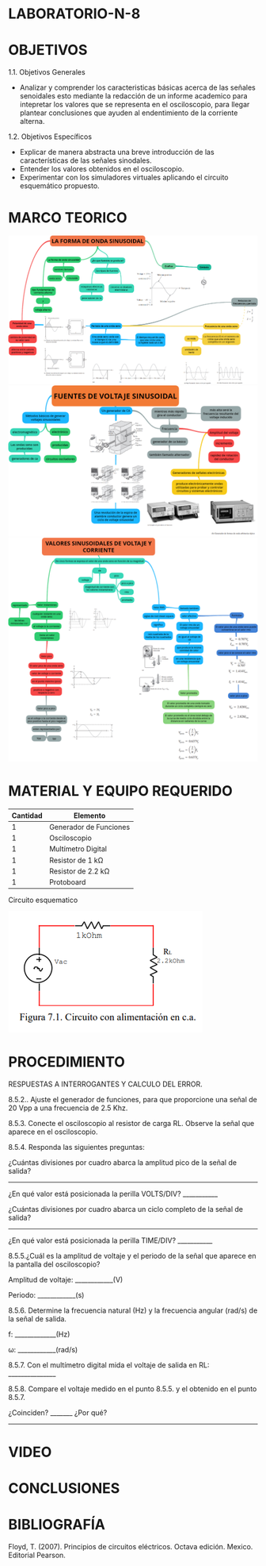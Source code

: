 # LABORATORIO-N-8
# OBJETIVOS

1.1. Objetivos Generales

- Analizar y comprender los caracteristicas básicas acerca de las señales senoidales esto mediante la redacción de un informe academico para intepretar los valores que se representa en el osciloscopio, para llegar  plantear conclusiones que ayuden al endentimiento de la corriente alterna.

1.2. Objetivos Específicos

-	Explicar de manera abstracta una breve introducción de las características de las señales sinodales. 
-	Entender los valores obtenidos en el osciloscopio. 
-	Experimentar con los simuladores virtuales aplicando el circuito esquemático propuesto.

# MARCO TEORICO

![](https://github.com/BENLLAMIN69/LABORATORIO-N-8/blob/main/ima/ONDA%20SENOIDAL.png)
![](https://github.com/BENLLAMIN69/LABORATORIO-N-8/blob/main/ima/ONDA%20SENOIDAL%201.png)
![](https://github.com/BENLLAMIN69/LABORATORIO-N-8/blob/main/ima/ONDA%20SENOIDAL%202.png)

# MATERIAL Y EQUIPO REQUERIDO
|Cantidad|Elemento|
|--------|--------|
|1|Generador de Funciones|
|1|Osciloscopio|
|1|Multímetro Digital|
|1|Resistor de 1 kΩ|
|1|Resistor de 2.2 kΩ|
|1|Protoboard|

Circuito esquematico 

![](https://github.com/BENLLAMIN69/LABORATORIO-N-8/blob/main/ima/Captura%20de%20pantalla%202022-02-14%20235812.png)

# PROCEDIMIENTO 
 
 RESPUESTAS A INTERROGANTES Y CALCULO DEL ERROR.
 
8.5.2.. Ajuste el generador de funciones, para que proporcione una señal de 20 Vpp a
una frecuencia de 2.5 Khz.


8.5.3. Conecte el osciloscopio al resistor de carga RL. Observe la señal que aparece en
el osciloscopio.


8.5.4. Responda las siguientes preguntas:


¿Cuántas divisiones por cuadro abarca la amplitud pico de la señal de salida?
___________


¿En qué valor está posicionada la perilla VOLTS/DIV? ___________


¿Cuántas divisiones por cuadro abarca un ciclo completo de la señal de salida?
__________


¿En qué valor está posicionada la perilla TIME/DIV? ___________


8.5.5.¿Cuál es la amplitud de voltaje y el periodo de la señal que aparece en la pantalla
del osciloscopio?


Amplitud de voltaje: ____________(V)


Periodo: ____________(s)


8.5.6. Determine la frecuencia natural (Hz) y la frecuencia angular (rad/s) de la señal de
salida.


f: _____________(Hz)


ω: ____________(rad/s)


8.5.7. Con el multímetro digital mida el voltaje de salida en RL: _______________


8.5.8. Compare el voltaje medido en el punto 8.5.5. y el obtenido en el punto 8.5.7.


¿Coinciden? _______ ¿Por qué?


_____________________________________
 
 # VIDEO
 
 # CONCLUSIONES
 

 
 # BIBLIOGRAFÍA
 Floyd, T. (2007). Principios de circuitos eléctricos. Octava edición. Mexico. Editorial Pearson.
